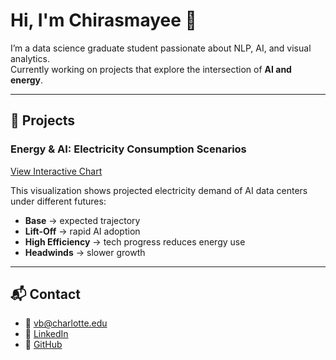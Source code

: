 # Hi, I'm Chirasmayee 👋

I’m a data science graduate student passionate about NLP, AI, and visual analytics.  
Currently working on projects that explore the intersection of **AI and energy**.

---

## 🚀 Projects

### Energy & AI: Electricity Consumption Scenarios  
[View Interactive Chart](ai_electricity_consumption_scenarios.html)  

This visualization shows projected electricity demand of AI data centers under different futures:
- **Base** → expected trajectory  
- **Lift-Off** → rapid AI adoption  
- **High Efficiency** → tech progress reduces energy use  
- **Headwinds** → slower growth  

---

## 📬 Contact  
- 📧 [vb@charlotte.edu](mailto:vb@charlotte.edu)  
- 💼 [LinkedIn](https://linkedin.com/in/chirasmayee-bhavaraju-1606)  
- 🐙 [GitHub](https://github.com/chiru-2001)  

